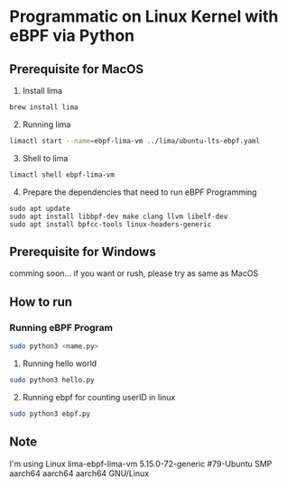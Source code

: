 # Programmatic on Linux Kernel with eBPF via Python

## Prerequisite for MacOS
1. Install lima
```bash
brew install lima
```

2. Running lima
```bash
limactl start --name=ebpf-lima-vm ../lima/ubuntu-lts-ebpf.yaml
```

3. Shell to lima
```bash
limactl shell ebpf-lima-vm
``` 

4. Prepare the dependencies that need to run eBPF Programming
```
sudo apt update
sudo apt install libbpf-dev make clang llvm libelf-dev
sudo apt install bpfcc-tools linux-headers-generic
```

## Prerequisite for Windows
comming soon...
if you want or rush, please try as same as MacOS

## How to run
### Running eBPF Program
```bash
sudo python3 <name.py>
```
1. Running hello world
```bash
sudo python3 hello.py
```
2. Running ebpf for counting userID in linux
```bash
sudo python3 ebpf.py
```

## Note
I'm using Linux lima-ebpf-lima-vm 5.15.0-72-generic #79-Ubuntu SMP aarch64 aarch64 aarch64 GNU/Linux

